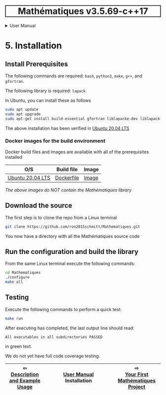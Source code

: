 <h1 style='border: 2px solid; text-align: center'>Mathématiques v3.5.69-c++17</h1>

<details>

<summary>User Manual</summary>

# [User Manual](../README.md)<br>
1. [About](../about/README.md)<br>
2. [License](../license/README.md)<br>
3. [Status, Planned Work & Release Notes](../status-release/README.md)<br>
4. [Description and Example Usage](../description-examples/README.md)<br>
5. _Installation_ <br>
6. [Your First Mathématiques Project](../first-project/README.md)<br>
7. [Usage Guide: Syntax, Data Types, Functions, etc](../usage-guide/README.md)<br>
8. [Benchmarks](../benchmarks/README.md)<br>
9. [Tests](../test/README.md)<br>
10. [Developer Guide: Modifying and Extending Mathématiques](../developer-guide/README.md)<br>


</details>



# 5. Installation



## Install Prerequisites

The following commands are required: `bash`, `python3`, `make`, `g++`, and `gfortran`.

The following library is required: `lapack`.

In Ubuntu, you can install these as follows
```bash
sudo apt update
sudo apt upgrade
sudo apt-get install build-essential gfortran liblapacke-dev liblapack-doc
```
The above installation has been verified in [Ubuntu 20.04 LTS](https://releases.ubuntu.com/20.04/)

<a name="docker-images"></a>
### Docker images for the build environment

Docker build files and images are available with all of the prerequisites installed

| O/S  | Build file | Image |
| ----------- | ----------- | ----------- |
| [Ubuntu 20.04 LTS](https://releases.ubuntu.com/20.04/) | [Dockerfile](https://github.com/ron2015schmitt/Mathematiques/tree/master/docker/ubuntu-20.04) | [Image](https://hub.docker.com/repository/docker/electron2015/ubuntu-20.04-mathq-env) |

*The above images do NOT contain the Mathématiques library*

## Download the source

The first step is to clone the repo from a Linux terminal

```bash
git clone https://github.com/ron2015schmitt/Mathematiques.git
```

You now have a directory with all the Mathématiques source code

## Run the configuration and build the library

From the same Linux terminal execute the following commands:

```bash
cd Mathematiques
./configure
make all
```

## Testing

Execute the following commands to perform a quick test:

```bash
make run
```

After executing has completed, the last output line should read:

```text
All executables in all subdirectories PASSED
```
in green text.

We do not yet have full code coverage testing.



| ⇦ <br />[Description and Example Usage](../description-examples/README.md)  | [User Manual](../README.md)<br />Installation<br /><img width=1000/> | ⇨ <br />[Your First Mathématiques Project](../first-project/README.md)   |
| ------------ | :-------------------------------: | ------------ |

